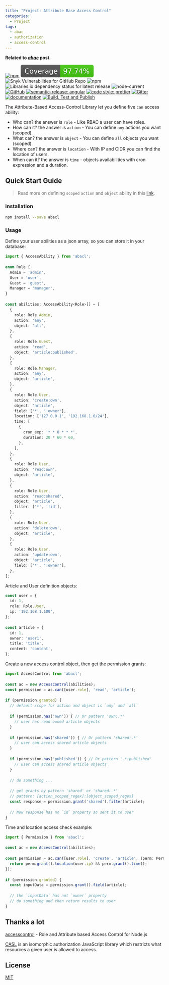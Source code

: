 ```yaml
---
title: "Project: Attribute Base Access Control"
categories:
  - Project
tags:
  - abac
  - authorization
  - access-control
---
```


__Related to [*abac*](https://vhidvz.github.io/blog/post-abac/) post.__

[![npm](https://img.shields.io/npm/v/abacl)](https://www.npmjs.com/package/abacl)
[![Coverage](https://raw.githubusercontent.com/vhidvz/abacl/master/coverage-badge.svg)](https://htmlpreview.github.io/?https://github.com/vhidvz/abacl/blob/master/docs/coverage/lcov-report/index.html)
![Snyk Vulnerabilities for GitHub Repo](https://img.shields.io/snyk/vulnerabilities/github/vhidvz/abacl)
![npm](https://img.shields.io/npm/dm/abacl)
![Libraries.io dependency status for latest release](https://img.shields.io/librariesio/release/npm/abacl)
![node-current](https://img.shields.io/node/v/abacl)
[![GitHub](https://img.shields.io/github/license/vhidvz/abacl?style=flat)](https://vhidvz.github.io/abacl/)
[![semantic-release: angular](https://img.shields.io/badge/semantic--release-nodejs-e10079?logo=semantic-release)](https://github.com/semantic-release/semantic-release)
[![code style: prettier](https://img.shields.io/badge/code_style-prettier-ff69b4.svg)](https://github.com/prettier/prettier)
[![Gitter](https://badges.gitter.im/npm-abacl/community.svg)](https://gitter.im/npm-abacl/community?utm_source=badge&utm_medium=badge&utm_campaign=pr-badge)
[![documentation](https://img.shields.io/badge/documentation-click_to_read-c27cf4)](https://vhidvz.github.io/abacl/)
[![Build, Test and Publish](https://github.com/vhidvz/abacl/actions/workflows/npm-ci.yml/badge.svg)](https://github.com/vhidvz/abacl/actions/workflows/npm-ci.yml)

The Attribute-Based Access-Control Library let you define five `can` access ability:

- Who can? the answer is `role` - Like RBAC a user can have roles.
- How can it? the answer is `action` - You can define `any` actions you want (scoped).
- What can? the answer is `object` - You can define `all` objects you want (scoped).
- Where can? the answer is `location` - With IP and CIDR you can find the location of users.
- When can it? the answer is `time` - objects availabilities with cron expression and a duration.

## Quick Start Guide

> Read more on defining `scoped` `action` and `object` ability in this [link](https://vhidvz.github.io/blog/post-abac/).

### installation

```sh
npm install --save abacl
```

### Usage

Define your user abilities as a json array, so you can store it in your database:

```ts
import { AccessAbility } from 'abacl';

enum Role {
  Admin = 'admin',
  User = 'user',
  Guest = 'guest',
  Manager = 'manager',
}

const abilities: AccessAbility<Role>[] = [
  {
    role: Role.Admin,
    action: 'any',
    object: 'all',
  },
  {
    role: Role.Guest,
    action: 'read',
    object: 'article:published',
  },
  {
    role: Role.Manager,
    action: 'any',
    object: 'article',
  },
  {
    role: Role.User,
    action: 'create:own',
    object: 'article',
    field: ['*', '!owner'],
    location: ['127.0.0.1', '192.168.1.0/24'],
    time: [
      {
        cron_exp: '* * 8 * * *',
        duration: 20 * 60 * 60,
      },
    ],
  },
  {
    role: Role.User,
    action: 'read:own',
    object: 'article',
  },
  {
    role: Role.User,
    action: 'read:shared',
    object: 'article',
    filter: ['*', '!id'],
  },
  {
    role: Role.User,
    action: 'delete:own',
    object: 'article',
  },
  {
    role: Role.User,
    action: 'update:own',
    object: 'article',
    field: ['*', '!owner'],
  },
];
```

Article and User definition objects:

```ts
const user = {
  id: 1,
  role: Role.User,
  ip: '192.168.1.100',
};

const article = {
  id: 1,
  owner: 'user1',
  title: 'title',
  content: 'content',
};
```

Create a new access control object, then get the permission grants:

```ts
import AccessControl from 'abacl';

const ac = new AccessControl(abilities);
const permission = ac.can([user.role], 'read', 'article');

if (permission.granted) {
  // default scope for action and object is `any` and `all`

  if (permission.has('own')) { // Or pattern 'own:.*'
    // user has read owned article objects
  }

  if (permission.has('shared')) { // Or pattern 'shared:.*'
    // user can access shared article objects
  }

  if (permission.has('published')) { // Or pattern '.*:published'
    // user can access shared article objects
  }

  // do something ...

  // get grants by pattern 'shared' or 'shared:.*'
  // pattern: [action_scoped_regex]:[object_scoped_regex]
  const response = permission.grant('shared').filter(article);

  // Now response has no `id` property so sent it to user
}
```

Time and location access check example:

```ts
import { Permission } from 'abacl';

const ac = new AccessControl(abilities);

const permission = ac.can([user.role], 'create', 'article', (perm: Permission) => {
  return perm.grant().location(user.ip) && perm.grant().time();
});

if (permission.granted) {
  const inputData = permission.grant().field(article);

  // the `inputData` has not `owner` property
  // do something and then return results to user
}
```

## Thanks a lot

[accesscontrol](https://www.npmjs.com/package/accesscontrol) - Role and Attribute based Access Control for Node.js

[CASL](https://casl.js.org/) is an isomorphic authorization JavaScript library which restricts what resources a given user is allowed to access.

## License

[MIT](https://github.com/vhidvz/abacl/blob/master/LICENSE)